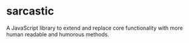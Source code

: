 sarcastic
=========

A JavaScript library to extend and replace core functionality with more human readable and humorous methods.
